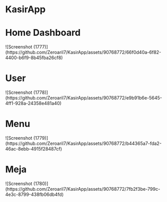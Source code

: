# KasirApp

<h1> Home Dashboard </h1>
![Screenshot (1777)](https://github.com/Zeroaril7/KasirApp/assets/90768772/66f0d40a-6f82-4400-b6f9-8b45fba26cf8)

<h1> User </h1>
![Screenshot (1778)](https://github.com/Zeroaril7/KasirApp/assets/90768772/e9b91b6e-5645-4ff1-928a-24358e481a40)

<h1> Menu </h1>
![Screenshot (1779)](https://github.com/Zeroaril7/KasirApp/assets/90768772/b44365a7-fda2-46ac-8ebb-4915f28487cf)

<h1> Meja </h1>
![Screenshot (1780)](https://github.com/Zeroaril7/KasirApp/assets/90768772/7fb2f3be-799c-4e3c-8799-438fb06db4fd)
